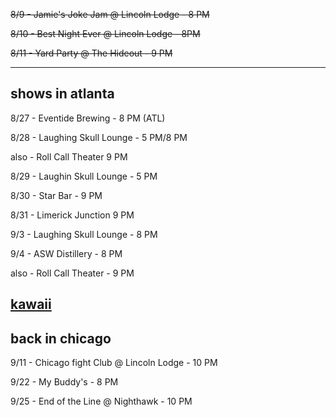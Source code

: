 ~~8/9 - Jamie's Joke Jam @ Lincoln Lodge - 8 PM~~

~~8/10 - Best Night Ever @ Lincoln Lodge - 8PM~~

~~8/11 - Yard Party @ The Hideout - 9 PM~~

------------
## shows in atlanta

8/27 - Eventide Brewing - 8 PM (ATL)

8/28 - Laughing Skull Lounge - 5 PM/8 PM

also - Roll Call Theater 9 PM

8/29 - Laughin Skull Lounge - 5 PM

8/30 - Star Bar - 9 PM

8/31 - Limerick Junction 9 PM

9/3 - Laughing Skull Lounge - 8 PM

9/4 - ASW Distillery - 8 PM

also - Roll Call Theater - 9 PM

[kawaii](../kawaii.jpg)
-----------

 
## back in chicago 

9/11 - Chicago fight Club @ Lincoln Lodge - 10 PM

9/22 - My Buddy's - 8 PM

9/25 - End of the Line @ Nighthawk - 10 PM

